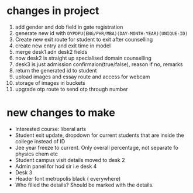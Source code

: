 # changes in project
1. add gender and dob field in gate registration
2. generate new id with `DYPDPU(ENG/PHR/MBA)(DAY-MONTH-YEAR)(UNIQUE-ID)`
3. Create new exit route for student to exit after counselling
4. create new entry and exit time in model
5. merge desk1 adn desk2 fields
6. now desk2 is straight up specialised domain counselling
7. desk3 is just admission confirmaion(true/false), reason if no, remarks
8. return the generated id to student
9. upload images and essay route and access for webcam
10. storage of images in buckets
11. upgrade otp route to send otp through number

# new changes to make

- Interested course:  liberal arts
- Student exit update, dropdown for current students that are inside the college instead of ID
- Jee year freeze to current. Only overall percentage, not separate fo physics chem etc
- Student campus visit details moved to desk 2
- Admin panel for hod sir i.e desk 4
- Desk 3
- Header font metropolis black ( everywhere)
- Who filled the details? Should be marked with the details.